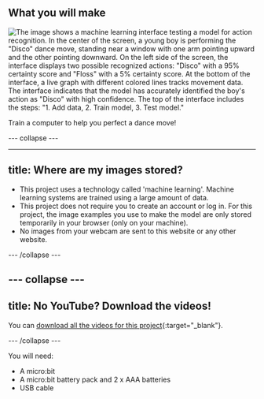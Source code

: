 ## What you will make

![The image shows a machine learning interface testing a model for action recognition. In the center of the screen, a young boy is performing the "Disco" dance move, standing near a window with one arm pointing upward and the other pointing downward. On the left side of the screen, the interface displays two possible recognized actions: "Disco" with a 95% certainty score and "Floss" with a 5% certainty score. At the bottom of the interface, a live graph with different colored lines tracks movement data. The interface indicates that the model has accurately identified the boy's action as "Disco" with high confidence. The top of the interface includes the steps: "1. Add data, 2. Train model, 3. Test model."](images/wywm.png)

Train a computer to help you perfect a dance move!

\--- collapse ---

---

## title: Where are my images stored?

- This project uses a technology called 'machine learning'. Machine learning systems are trained using a large amount of data﻿.
- This project does not require you to create an account or log in. For this project, the image examples you use to make the model are only stored temporarily in your browser (only on your machine).
- No images from your webcam are sent to this website or any other website.

\--- /collapse ---

## --- collapse ---

## title: No YouTube? Download the videos!

You can [download all the videos for this project](https://rpf.io/p/en/dance-detector-go){:target="_blank"}.

\--- /collapse ---

You will need:

- A micro:bit
- A micro:bit battery pack and 2 x AAA batteries
- USB cable
